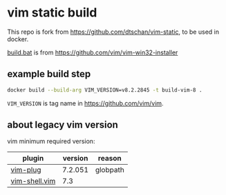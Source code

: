 # vim static build

This repo is fork from <https://github.com/dtschan/vim-static>,
to be used in docker.

[build.bat](build.bat) is from <https://github.com/vim/vim-win32-installer>

## example build step

```sh
docker build --build-arg VIM_VERSION=v8.2.2845 -t build-vim-8 .
```

`VIM_VERSION` is tag name in <https://github.com/vim/vim>.

## about legacy vim version

vim minimum required version:

|plugin|version|reason|
|---|---|---|
|[vim-plug](https://github.com/junegunn/vim-plug) | 7.2.051 | globpath |
|[vim-shell.vim](https://github.com/Shougo/vimshell.vim) | 7.3 | |
